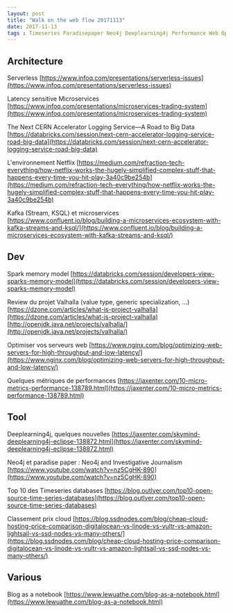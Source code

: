 ```yaml
---
layout: post
title: "Walk on the web flow 20171113"
date: 2017-11-13
tags : Timeseries Paradisepaper Neo4j Deeplearning4j Performance Web Openjdk Jdk Java Valhalla Memory Spark Kafka Stream NetFlix Cern Microservices Latency Serverless Webflowwalk
---
```


## Architecture

Serverless
[https://www.infoq.com/presentations/serverless-issues](https://www.infoq.com/presentations/serverless-issues)

Latency sensitive Microservices
[https://www.infoq.com/presentations/microservices-trading-system](https://www.infoq.com/presentations/microservices-trading-system)

The Next CERN Accelerator Logging Service—A Road to Big Data
[https://databricks.com/session/next-cern-accelerator-logging-service-road-big-data](https://databricks.com/session/next-cern-accelerator-logging-service-road-big-data)

L'environnement Netflix
[https://medium.com/refraction-tech-everything/how-netflix-works-the-hugely-simplified-complex-stuff-that-happens-every-time-you-hit-play-3a40c9be254b](https://medium.com/refraction-tech-everything/how-netflix-works-the-hugely-simplified-complex-stuff-that-happens-every-time-you-hit-play-3a40c9be254b)

Kafka (Stream, KSQL) et microservices
[https://www.confluent.io/blog/building-a-microservices-ecosystem-with-kafka-streams-and-ksql/](https://www.confluent.io/blog/building-a-microservices-ecosystem-with-kafka-streams-and-ksql/)

## Dev

Spark memory model
[https://databricks.com/session/developers-view-sparks-memory-model](https://databricks.com/session/developers-view-sparks-memory-model)

Review du projet Valhalla (value type, generic specialization, ...)
[https://dzone.com/articles/what-is-project-valhalla](https://dzone.com/articles/what-is-project-valhalla)
[http://openjdk.java.net/projects/valhalla/](http://openjdk.java.net/projects/valhalla/)

Optimiser vos serveurs web
[https://www.nginx.com/blog/optimizing-web-servers-for-high-throughput-and-low-latency/](https://www.nginx.com/blog/optimizing-web-servers-for-high-throughput-and-low-latency/)

Quelques métriques de performances
[https://jaxenter.com/10-micro-metrics-performance-138789.html](https://jaxenter.com/10-micro-metrics-performance-138789.html)

## Tool

Deeplearning4j, quelques nouvelles
[https://jaxenter.com/skymind-deeplearning4j-eclipse-138872.html](https://jaxenter.com/skymind-deeplearning4j-eclipse-138872.html)

Neo4j et paradise paper : Neo4j and Investigative Journalism
[https://www.youtube.com/watch?v=nz5CgHK-890](https://www.youtube.com/watch?v=nz5CgHK-890)

Top 10 des Timeseries databases
[https://blog.outlyer.com/top10-open-source-time-series-databases](https://blog.outlyer.com/top10-open-source-time-series-databases)

Classement prix cloud
[https://blog.ssdnodes.com/blog/cheap-cloud-hosting-price-comparison-digitalocean-vs-linode-vs-vultr-vs-amazon-lightsail-vs-ssd-nodes-vs-many-others/](https://blog.ssdnodes.com/blog/cheap-cloud-hosting-price-comparison-digitalocean-vs-linode-vs-vultr-vs-amazon-lightsail-vs-ssd-nodes-vs-many-others/)

## Various

Blog as a notebook
[https://www.lewuathe.com/blog-as-a-notebook.html](https://www.lewuathe.com/blog-as-a-notebook.html)
